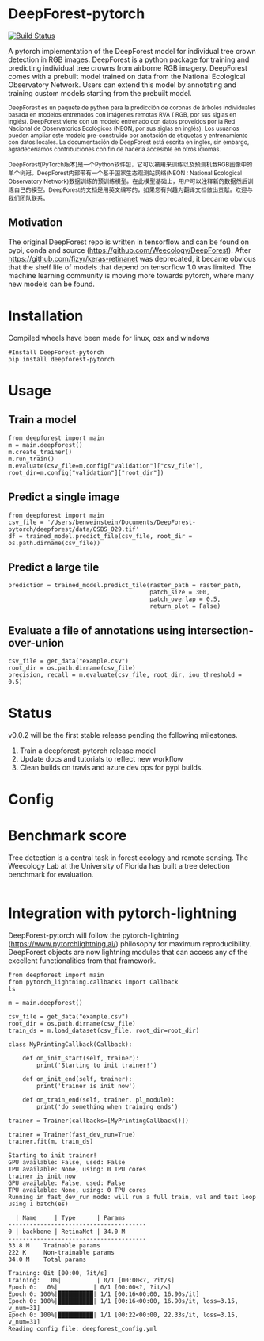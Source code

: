 # DeepForest-pytorch

[![Build Status](https://travis-ci.org/weecology/DeepForest-pytorch.svg?branch=master)](https://travis-ci.org/weecology/DeepForest-pytorch)

A pytorch implementation of the DeepForest model for individual tree crown detection in RGB images. DeepForest is a python package for training and predicting individual tree crowns from airborne RGB imagery. DeepForest comes with a prebuilt model trained on data from the National Ecological Observatory Network. Users can extend this model by annotating and training custom models starting from the prebuilt model.

<sub> DeepForest es un paquete de python para la predicción de coronas de árboles individuales basada en modelos entrenados con imágenes remotas RVA ( RGB, por sus siglas en inglés). DeepForest viene con un modelo entrenado con datos proveídos por la Red Nacional de Observatorios Ecológicos (NEON, por sus siglas en inglés). Los usuarios pueden ampliar este modelo pre-construido por anotación de etiquetas y entrenamiento con datos locales. La documentación de DeepForest está escrita en inglés, sin embargo, agradeceríamos contribuciones con fin de hacerla accesible en otros idiomas.  <sub>

 <sub> DeepForest(PyTorch版本)是一个Python软件包，它可以被用来训练以及预测机载RGB图像中的单个树冠。DeepForest内部带有一个基于国家生态观测站网络(NEON : National Ecological Observatory Network)数据训练的预训练模型。在此模型基础上，用户可以注释新的数据然后训练自己的模型。DeepForest的文档是用英文编写的，如果您有兴趣为翻译文档做出贡献。欢迎与我们团队联系。<sub>

## Motivation

The original DeepForest repo is written in tensorflow and can be found on pypi, conda and source (https://github.com/Weecology/DeepForest). After https://github.com/fizyr/keras-retinanet was deprecated, it became obvious that the shelf life of models that depend on tensorflow 1.0 was limited. The machine learning community is moving more towards pytorch, where many new models can be found. 

# Installation

Compiled wheels have been made for linux, osx and windows

```
#Install DeepForest-pytorch
pip install deepforest-pytorch
```

# Usage

## Train a model

```
from deepforest import main
m = main.deepforest()
m.create_trainer()
m.run_train()
m.evaluate(csv_file=m.config["validation"]["csv_file"], root_dir=m.config["validation"]["root_dir"])
```

## Predict a single image

```
from deepforest import main
csv_file = '/Users/benweinstein/Documents/DeepForest-pytorch/deepforest/data/OSBS_029.tif'
df = trained_model.predict_file(csv_file, root_dir = os.path.dirname(csv_file))
```

## Predict a large tile

```
prediction = trained_model.predict_tile(raster_path = raster_path,
                                        patch_size = 300,
                                        patch_overlap = 0.5,
                                        return_plot = False)
```

## Evaluate a file of annotations using intersection-over-union

```
csv_file = get_data("example.csv")
root_dir = os.path.dirname(csv_file)
precision, recall = m.evaluate(csv_file, root_dir, iou_threshold = 0.5)
```

# Status

v0.0.2 will be the first stable release pending the following milestones.

1. Train a deepforest-pytorch release model
2. Update docs and tutorials to reflect new workflow
3. Clean builds on travis and azure dev ops for pypi builds.


# Config


# Benchmark score

Tree detection is a central task in forest ecology and remote sensing. The Weecology Lab at the University of Florida has built a tree detection benchmark for evaluation.

```

```


# Integration with pytorch-lightning

DeepForest-pytorch will follow the pytorch-lightning (https://www.pytorchlightning.ai/) philosophy for maximum reproducibility. DeepForest objects are now lightning modules that can access any of the excellent functionalities from that framework.

```
from deepforest import main
from pytorch_lightning.callbacks import Callback
ls

m = main.deepforest()

csv_file = get_data("example.csv") 
root_dir = os.path.dirname(csv_file)
train_ds = m.load_dataset(csv_file, root_dir=root_dir)
  
class MyPrintingCallback(Callback):

    def on_init_start(self, trainer):
        print('Starting to init trainer!')

    def on_init_end(self, trainer):
        print('trainer is init now')

    def on_train_end(self, trainer, pl_module):
        print('do something when training ends')
  
trainer = Trainer(callbacks=[MyPrintingCallback()])
  
trainer = Trainer(fast_dev_run=True)
trainer.fit(m, train_ds) 
```

```
Starting to init trainer!
GPU available: False, used: False
TPU available: None, using: 0 TPU cores
trainer is init now
GPU available: False, used: False
TPU available: None, using: 0 TPU cores
Running in fast_dev_run mode: will run a full train, val and test loop using 1 batch(es)

  | Name     | Type      | Params
---------------------------------------
0 | backbone | RetinaNet | 34.0 M
---------------------------------------
33.8 M    Trainable params
222 K     Non-trainable params
34.0 M    Total params

Training: 0it [00:00, ?it/s]
Training:   0%|          | 0/1 [00:00<?, ?it/s]
Epoch 0:   0%|          | 0/1 [00:00<?, ?it/s]
Epoch 0: 100%|██████████| 1/1 [00:16<00:00, 16.90s/it]
Epoch 0: 100%|██████████| 1/1 [00:16<00:00, 16.90s/it, loss=3.15, v_num=31]
Epoch 0: 100%|██████████| 1/1 [00:22<00:00, 22.33s/it, loss=3.15, v_num=31]
Reading config file: deepforest_config.yml
```